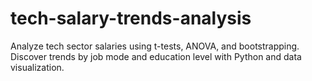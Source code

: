 # tech-salary-trends-analysis
Analyze tech sector salaries using t-tests, ANOVA, and bootstrapping. Discover trends by job mode and education level with Python and data visualization.
